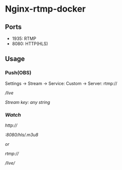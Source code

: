# Nginx-rtmp-docker

## Ports

- 1935: RTMP
- 8080: HTTP(HLS)

## Usage

### Push(OBS)

Settings -> Stream -> Service: Custom -> Server: rtmp://<address>/live

Stream key: any string

### Watch

http://<address>:8080/hls/<stream key>.m3u8

or

rtmp://<address>/live/<stream key>
